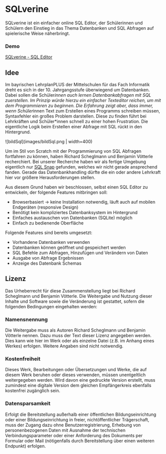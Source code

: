 # SQLverine
SQLverine ist ein einfacher online SQL Editor, der Schülerinnen und Schülern den Einstieg in das Thema Datenbanken und SQL Abfragen auf spielerische Weise näherbringt.

### Demo
[SQLverine - SQL Editor](https://sulkar.github.io/SQLverine/)

## Idee 
Im bayrischen LehrplanPLUS der Mittelschulen für das Fach Informatik dreht es sich in der 10. Jahrgangsstufe überwiegend um Datenbanken. Dabei sollen die Schüler*innen auch lernen Datenbankabfragen mit SQL zuerstellen. Im Prinzip würde hierzu ein einfacher Texteditor reichen, um mit dem Programmieren zu beginnen. Die Erfahrung zeigt aber, dass immer, wenn Schüler*innen Text zum Erstellen eines Programms schreiben müssen, Syntaxfehler ein großes Problem darstellen. Diese zu finden führt bei Lehrkräften und Schüler*innen schnell zu einer hohen Frustration. Die eigentliche Logik beim Erstellen einer Abfrage mit SQL rückt in den Hintergrund.

![bildSql](images/bildSql.png | width=400)

Um im Stil von Scratch mit der Programmierung von SQL Abfragen fortfahren zu können, haben Richard Scheglmann und Benjamin Vötterle recherchiert. Bei unserer Recherche haben wir als fertige Umgebung eigentlich nur [SQL Snap](https://snapextensions.uni-goettingen.de/sqlsnap.html) gefunden, welches wir nicht gerade ansprechend fanden. Gerade das Datenbankhandling dürfte die ein oder andere Lehrkraft hier vor größere Herausforderungen stellen.

Aus diesem Grund haben wir beschlossen, selbst einen SQL Editor zu entwickeln, der folgende Features mitbringen soll:
- Browserbasiert -> keine Installation notwendig, läuft auch auf mobilen Endgeräten (responsive Design)
- Benötigt kein kompliziertes Datenbanksystem im Hintergrund
- Einfaches austauschen von Datenbanken (SQLite) möglich
- Einfach zu bedienende Oberfläche

Folgende Features sind bereits umgesetzt:
-	Vorhandene Datenbanken verwenden
-	Datenbanken können geöffnet und gespeichert werden
-	SQL Befehle zum Abfragen, Hinzufügen und Verändern von Daten
-	Ausgabe von Abfrage Ergebnissen
-	Anzeige des Datenbank Schemas


## Lizenz
Das Urheberrecht für diese Zusammenstellung liegt bei Richard Scheglmann und Benjamin Vötterle. Die Weitergabe und Nutzung dieser Inhalte und Software sowie die Veränderung ist gestattet, sofern die folgenden Bedingungen eingehalten werden: 

### Namensnennung 

Die Weitergabe muss als Autoren Richard Scheglmann und Benjamin Vötterle nennen. Dazu muss der Text dieser Lizenz angegeben werden. Dies kann wie hier im Werk oder als einzelne Datei (z.B. im Anhang eines Werkes) erfolgen. Weitere Angaben sind nicht notwendig. 

### Kostenfreiheit 

Dieses Werk, Bearbeitungen oder Übersetzungen und Werke, die auf diesem Werk beruhen oder dieses verwenden, müssen unentgeltlich weitergegeben werden. Wird davon eine gedruckte Version erstellt, muss zumindest eine digitale Version dem gleichen Empfängerkreis ebenfalls kostenfrei zugänglich sein. 

### Datensparsamkeit 

Erfolgt die Bereitstellung außerhalb einer öffentlichen Bildungseinrichtung oder einer Bildungseinrichtung in freier, nichtöffentlicher Trägerschaft, muss der Zugang dazu ohne Benutzerregistrierung, Erhebung von personenbezogenen Daten mit Ausnahme der technischen Verbindungsparameter oder einer Anforderung des Dokuments per Formular oder Mail (nötigenfalls durch Bereitstellung über einen weiteren Endpunkt) erfolgen.
